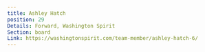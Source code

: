 ```yaml
---
title: Ashley Hatch
position: 29
Details: Forward, Washington Spirit
Section: board
Link: https://washingtonspirit.com/team-member/ashley-hatch-6/
---
```


